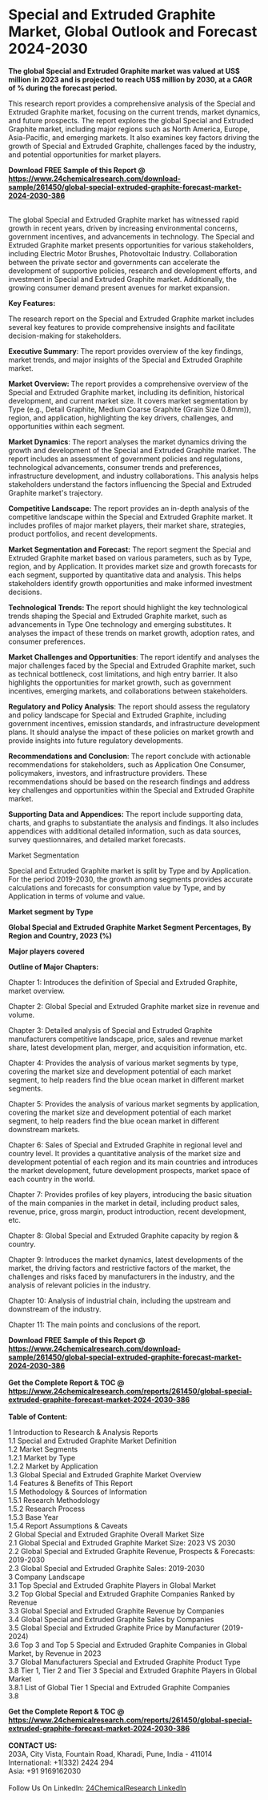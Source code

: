 <h1>Special and Extruded Graphite Market, Global Outlook and Forecast 2024-2030</h1><p><strong>The global Special and Extruded Graphite market was valued at US$ million in 2023 and is projected to reach US$ million by 2030, at a CAGR of % during the forecast period.</strong></p><p>
</p><p>This research report provides a comprehensive analysis of the Special and Extruded Graphite market, focusing on the current trends, market dynamics, and future prospects. The report explores the global Special and Extruded Graphite market, including major regions such as North America, Europe, Asia-Pacific, and emerging markets. It also examines key factors driving the growth of Special and Extruded Graphite, challenges faced by the industry, and potential opportunities for market players.</p><div><b>Download FREE Sample of this Report @ 
            <a href="https://www.24chemicalresearch.com/download-sample/261450/global-special-extruded-graphite-forecast-market-2024-2030-386">
            https://www.24chemicalresearch.com/download-sample/261450/global-special-extruded-graphite-forecast-market-2024-2030-386</a></b></div><br><p>
The global Special and Extruded Graphite market has witnessed rapid growth in recent years, driven by increasing environmental concerns, government incentives, and advancements in technology. The Special and Extruded Graphite market presents opportunities for various stakeholders, including Electric Motor Brushes, Photovoltaic Industry. Collaboration between the private sector and governments can accelerate the development of supportive policies, research and development efforts, and investment in Special and Extruded Graphite market. Additionally, the growing consumer demand present avenues for market expansion.</p><p>
<strong>Key Features:</strong></p><p>
The research report on the Special and Extruded Graphite market includes several key features to provide comprehensive insights and facilitate decision-making for stakeholders.</p><p>
<strong>Executive Summary</strong>: The report provides overview of the key findings, market trends, and major insights of the Special and Extruded Graphite market.</p><p>
<strong>Market Overview: </strong>The report provides a comprehensive overview of the Special and Extruded Graphite market, including its definition, historical development, and current market size. It covers market segmentation by Type (e.g., Detail Graphite, Medium Coarse Graphite (Grain Size 0.8mm)), region, and application, highlighting the key drivers, challenges, and opportunities within each segment.</p><p>
<strong>Market Dynamics</strong>: The report analyses the market dynamics driving the growth and development of the Special and Extruded Graphite market. The report includes an assessment of government policies and regulations, technological advancements, consumer trends and preferences, infrastructure development, and industry collaborations. This analysis helps stakeholders understand the factors influencing the Special and Extruded Graphite market's trajectory.</p><p>
<strong>Competitive Landscape:</strong> The report provides an in-depth analysis of the competitive landscape within the Special and Extruded Graphite market. It includes profiles of major market players, their market share, strategies, product portfolios, and recent developments.</p><p>
<strong>Market Segmentation and Forecast:</strong> The report segment the Special and Extruded Graphite market based on various parameters, such as by Type, region, and by Application. It provides market size and growth forecasts for each segment, supported by quantitative data and analysis. This helps stakeholders identify growth opportunities and make informed investment decisions.</p><p>
<strong>Technological Trends: T</strong>he report should highlight the key technological trends shaping the Special and Extruded Graphite market, such as advancements in Type One technology and emerging substitutes. It analyses the impact of these trends on market growth, adoption rates, and consumer preferences.</p><p>
<strong>Market Challenges and Opportunities</strong>: The report identify and analyses the major challenges faced by the Special and Extruded Graphite market, such as technical bottleneck, cost limitations, and high entry barrier. It also highlights the opportunities for market growth, such as government incentives, emerging markets, and collaborations between stakeholders.</p><p>
<strong>Regulatory and Policy Analysis</strong>: The report should assess the regulatory and policy landscape for Special and Extruded Graphite, including government incentives, emission standards, and infrastructure development plans. It should analyse the impact of these policies on market growth and provide insights into future regulatory developments.</p><p>
<strong>Recommendations and Conclusion</strong>: The report conclude with actionable recommendations for stakeholders, such as Application One Consumer, policymakers, investors, and infrastructure providers. These recommendations should be based on the research findings and address key challenges and opportunities within the Special and Extruded Graphite market.</p><p>
<strong>Supporting Data and Appendices:</strong> The report include supporting data, charts, and graphs to substantiate the analysis and findings. It also includes appendices with additional detailed information, such as data sources, survey questionnaires, and detailed market forecasts.</p><p>
Market Segmentation</p><p>
Special and Extruded Graphite market is split by Type and by Application. For the period 2019-2030, the growth among segments provides accurate calculations and forecasts for consumption value by Type, and by Application in terms of volume and value.</p><p>
<strong>Market segment by Type</strong></p><p>
</p><p>
</p><p><strong>Global Special and Extruded Graphite Market Segment Percentages, By Region and Country, 2023 (%)</strong></p><p>
</p><p>
</p><p><strong>Major players covered</strong></p><p>
</p><p>
</p><p><strong>Outline of Major Chapters:</strong></p><p>
Chapter 1: Introduces the definition of Special and Extruded Graphite, market overview.</p><p>
Chapter 2: Global Special and Extruded Graphite market size in revenue and volume.</p><p>
Chapter 3: Detailed analysis of Special and Extruded Graphite manufacturers competitive landscape, price, sales and revenue market share, latest development plan, merger, and acquisition information, etc.</p><p>
Chapter 4: Provides the analysis of various market segments by type, covering the market size and development potential of each market segment, to help readers find the blue ocean market in different market segments.</p><p>
Chapter 5: Provides the analysis of various market segments by application, covering the market size and development potential of each market segment, to help readers find the blue ocean market in different downstream markets.</p><p>
Chapter 6: Sales of Special and Extruded Graphite in regional level and country level. It provides a quantitative analysis of the market size and development potential of each region and its main countries and introduces the market development, future development prospects, market space of each country in the world.</p><p>
Chapter 7: Provides profiles of key players, introducing the basic situation of the main companies in the market in detail, including product sales, revenue, price, gross margin, product introduction, recent development, etc.</p><p>
Chapter 8: Global Special and Extruded Graphite capacity by region &amp; country.</p><p>
Chapter 9: Introduces the market dynamics, latest developments of the market, the driving factors and restrictive factors of the market, the challenges and risks faced by manufacturers in the industry, and the analysis of relevant policies in the industry.</p><p>
Chapter 10: Analysis of industrial chain, including the upstream and downstream of the industry.</p><p>
Chapter 11: The main points and conclusions of the report.</p><div><b>Download FREE Sample of this Report @ 
            <a href="https://www.24chemicalresearch.com/download-sample/261450/global-special-extruded-graphite-forecast-market-2024-2030-386">
            https://www.24chemicalresearch.com/download-sample/261450/global-special-extruded-graphite-forecast-market-2024-2030-386</a></b></div><br><div><b>Get the Complete Report & TOC @ 
            <a href="https://www.24chemicalresearch.com/reports/261450/global-special-extruded-graphite-forecast-market-2024-2030-386">
            https://www.24chemicalresearch.com/reports/261450/global-special-extruded-graphite-forecast-market-2024-2030-386</a></b></div><br>
            <b>Table of Content:</b><p>1 Introduction to Research & Analysis Reports<br />
    1.1 Special and Extruded Graphite Market Definition<br />
    1.2 Market Segments<br />
        1.2.1 Market by Type<br />
        1.2.2 Market by Application<br />
    1.3 Global Special and Extruded Graphite Market Overview<br />
    1.4 Features & Benefits of This Report<br />
    1.5 Methodology & Sources of Information<br />
        1.5.1 Research Methodology<br />
        1.5.2 Research Process<br />
        1.5.3 Base Year<br />
        1.5.4 Report Assumptions & Caveats<br />
2 Global Special and Extruded Graphite Overall Market Size<br />
    2.1 Global Special and Extruded Graphite Market Size: 2023 VS 2030<br />
    2.2 Global Special and Extruded Graphite Revenue, Prospects & Forecasts: 2019-2030<br />
    2.3 Global Special and Extruded Graphite Sales: 2019-2030<br />
3 Company Landscape<br />
    3.1 Top Special and Extruded Graphite Players in Global Market<br />
    3.2 Top Global Special and Extruded Graphite Companies Ranked by Revenue<br />
    3.3 Global Special and Extruded Graphite Revenue by Companies<br />
    3.4 Global Special and Extruded Graphite Sales by Companies<br />
    3.5 Global Special and Extruded Graphite Price by Manufacturer (2019-2024)<br />
    3.6 Top 3 and Top 5 Special and Extruded Graphite Companies in Global Market, by Revenue in 2023<br />
    3.7 Global Manufacturers Special and Extruded Graphite Product Type<br />
    3.8 Tier 1, Tier 2 and Tier 3 Special and Extruded Graphite Players in Global Market<br />
        3.8.1 List of Global Tier 1 Special and Extruded Graphite Companies<br />
        3.8</p><div><b>Get the Complete Report & TOC @ 
            <a href="https://www.24chemicalresearch.com/reports/261450/global-special-extruded-graphite-forecast-market-2024-2030-386">
            https://www.24chemicalresearch.com/reports/261450/global-special-extruded-graphite-forecast-market-2024-2030-386</a></b></div><br><b>CONTACT US:</b><br>
            203A, City Vista, Fountain Road, Kharadi, Pune, India - 411014<br>
            International: +1(332) 2424 294<br>
            Asia: +91 9169162030 <br><br>
            Follow Us On LinkedIn: <a href="https://www.linkedin.com/company/24chemicalresearch/">24ChemicalResearch LinkedIn</a>